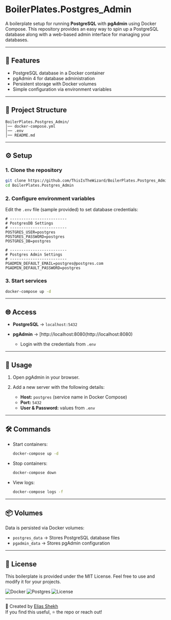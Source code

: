 # BoilerPlates.Postgres_Admin

A boilerplate setup for running **PostgreSQL** with **pgAdmin** using Docker Compose.
This repository provides an easy way to spin up a PostgreSQL database along with a web-based admin interface for managing your databases.

---

## 🚀 Features

- PostgreSQL database in a Docker container
- pgAdmin 4 for database administration
- Persistent storage with Docker volumes
- Simple configuration via environment variables

---

## 📂 Project Structure

```
BoilerPlates.Postgres_Admin/
│── docker-compose.yml
│── .env
│── README.md
```

---

## ⚙️ Setup

### 1. Clone the repository

```bash
git clone https://github.com/ThisIsTheWizard/BoilerPlates.Postgres_Admin.git
cd BoilerPlates.Postgres_Admin
```

### 2. Configure environment variables

Edit the `.env` file (sample provided) to set database credentials:

```env
# -------------------------
# PostgresDB Settings
# -------------------------
POSTGRES_USER=postgres
POSTGRES_PASSWORD=postgres
POSTGRES_DB=postgres

# -------------------------
# Postgres Admin Settings
# -------------------------
PGADMIN_DEFAULT_EMAIL=postgres@postgres.com
PGADMIN_DEFAULT_PASSWORD=postgres
```

### 3. Start services

```bash
docker-compose up -d
```

---

## 🌐 Access

- **PostgreSQL** → `localhost:5432`
- **pgAdmin** → [http://localhost:8080(http://localhost:8080)

  - Login with the credentials from `.env`

---

## 📖 Usage

1. Open pgAdmin in your browser.
2. Add a new server with the following details:

   - **Host:** `postgres` (service name in Docker Compose)
   - **Port:** `5432`
   - **User & Password:** values from `.env`

---

## 🛠️ Commands

- Start containers:

  ```bash
  docker-compose up -d
  ```

- Stop containers:

  ```bash
  docker-compose down
  ```

- View logs:

  ```bash
  docker-compose logs -f
  ```

---

## 📦 Volumes

Data is persisted via Docker volumes:

- `postgres_data` → Stores PostgreSQL database files
- `pgadmin_data` → Stores pgAdmin configuration

---

## 📝 License

This boilerplate is provided under the MIT License.
Feel free to use and modify it for your projects.

![Docker](https://img.shields.io/badge/Docker-Ready-blue?logo=docker)
![Postgres](https://img.shields.io/badge/Postgres-17-blue?logo=postgresql)
![License](https://img.shields.io/badge/License-MIT-yellow)

---

👋 Created by [Elias Shekh](https://sheikhthewizard.world)  
If you find this useful, ⭐ the repo or reach out!

